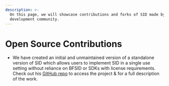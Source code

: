 ```yaml
---
description: >-
  On this page, we will showcase contributions and forks of SID made by our
  development community.
---
```


# Open Source Contributions

* We have created an initial and unmaintained version of a standalone version of SID which allows users to implement SID in a single use setting without reliance on BFSID or SDKs with license requirements. Check out his [GitHub repo](https://github.com/Simprints/standalone-sid-alpha) to access the project & for a full description of the work.&#x20;


